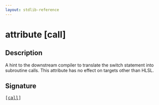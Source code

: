 ```yaml
---
layout: stdlib-reference
---
```


# attribute [call]

## Description

A hint to the downstream compiler to translate the <span class='code'>switch</span> statement into subroutine calls.
This attribute has no effect on targets other than HLSL.


## Signature

<pre>
[<a href=".">call</a>]
</pre>

